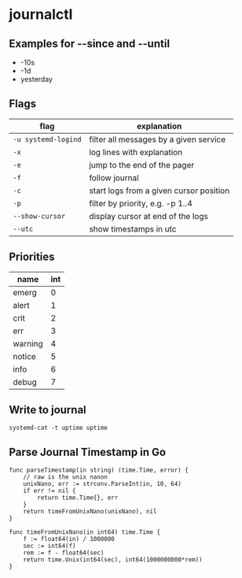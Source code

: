 # journalctl

## Examples for --since and --until

* -10s
* -1d
* yesterday

## Flags

flag |explanation
---|---
`-u systemd-logind` | filter all messages by a given service |
`-x` | log lines with explanation |
`-e` | jump to the end of the pager
`-f` | follow journal
`-c` | start logs from a given cursor position
`-p` | filter by priority, e.g. -p 1..4
`--show-cursor` | display cursor at end of the logs
`--utc` | show timestamps in utc

## Priorities

name | int
---|---
emerg | 0
alert | 1
crit | 2
err | 3
warning | 4
notice | 5
info | 6
debug | 7

## Write to journal

`systemd-cat -t uptime uptime`

## Parse Journal Timestamp in Go

	func parseTimestamp(in string) (time.Time, error) {
		// raw is the unix nanon
		unixNano, err := strconv.ParseInt(in, 10, 64)
		if err != nil {
			return time.Time{}, err
		}
		return timeFromUnixNano(unixNano), nil
	}

	func timeFromUnixNano(in int64) time.Time {
		f := float64(in) / 1000000
		sec := int64(f)
		rem := f - float64(sec)
		return time.Unix(int64(sec), int64(1000000000*rem))
	}
